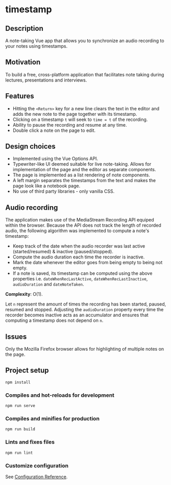 # timestamp
## Description
A note-taking Vue app that allows you to synchronize an audio recording to your notes using timestamps.

## Motivation
To build a free, cross-platform application that facilitates note taking during lectures, presentations and interviews.

## Features
- Hitting the `<Return>` key for a new line clears the text in the editor and adds the new note to the page together with its timestamp.
- Clicking on a timestamp `t` will seek to `time = t` of the recording.
- Ability to pause the recording and resume at any time.
- Double click a note on the page to edit.
  
## Design choices
  - Implemented using the Vue Options API.
  - Typewriter-like UI deemed suitable for live note-taking. Allows for implementation of the page and the editor as separate components.
  - The page is implemented as a list rendering of note components.
  - A left margin separates the timestamps from the text and makes the page look like a notebook page.
  - No use of third party libraries - only vanilla CSS.
  
## Audio recording
The application makes use of the MediaStream Recording API equiped within the browser. Because the API does not track the length of recorded audio, the following algorithm was implemented to compute a note's timestamp:
  - Keep track of the date when the audio recorder was last active (started/resumed) & inactive (paused/stopped).
  - Compute the audio duration each time the recorder is inactive.
  - Mark the date whenever the editor goes from being empty to being not empty.
  - If a note is saved, its timestamp can be computed using the above properties i.e. `dateWhenRecLastActive`, `dateWhenRecLastInactive`, `audioDuration` and `dateNoteTaken`.
  
 **Complexity**: O(1).
 
  Let `n` represent the amount of times the recording has been started, paused, resumed and stopped.
  Adjusting the `audioDuration` property every time the recorder becomes inactive acts as an accumulator and ensures that computing a timestamp does not depend on `n`.
  
## Issues
  Only the Mozilla Firefox browser allows for highlighting of multiple notes on the page.
  
## Project setup
```
npm install
```

### Compiles and hot-reloads for development
```
npm run serve
```

### Compiles and minifies for production
```
npm run build
```

### Lints and fixes files
```
npm run lint
```

### Customize configuration
See [Configuration Reference](https://cli.vuejs.org/config/).


